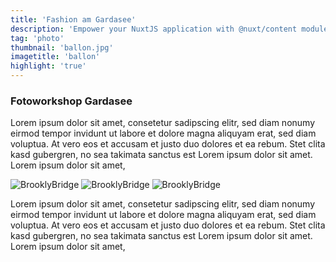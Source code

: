 ```yaml
---
title: 'Fashion am Gardasee'
description: 'Empower your NuxtJS application with @nuxt/content module: write in a content/'
tag: 'photo'
thumbnail: 'ballon.jpg'
imagetitle: 'ballon'
highlight: 'true'
---
```

### Fotoworkshop Gardasee

Lorem ipsum dolor sit amet, consetetur sadipscing elitr, sed diam nonumy eirmod tempor invidunt ut labore 
et dolore magna aliquyam erat, sed diam voluptua. At vero eos et accusam et justo duo dolores et ea rebum. 
Stet clita kasd gubergren, no sea takimata sanctus est Lorem ipsum dolor sit amet. Lorem ipsum dolor sit amet,

![BrooklyBridge](https://www.w3schools.com/html/pic_trulli.jpg)
![BrooklyBridge](https://www.w3schools.com/html/img_chania.jpg)
![BrooklyBridge](https://www.w3schools.com/html/img_girl.jpg)

Lorem ipsum dolor sit amet, consetetur sadipscing elitr, sed diam nonumy eirmod tempor invidunt ut labore 
et dolore magna aliquyam erat, sed diam voluptua. At vero eos et accusam et justo duo dolores et ea rebum. 
Stet clita kasd gubergren, no sea takimata sanctus est Lorem ipsum dolor sit amet. Lorem ipsum dolor sit amet,

